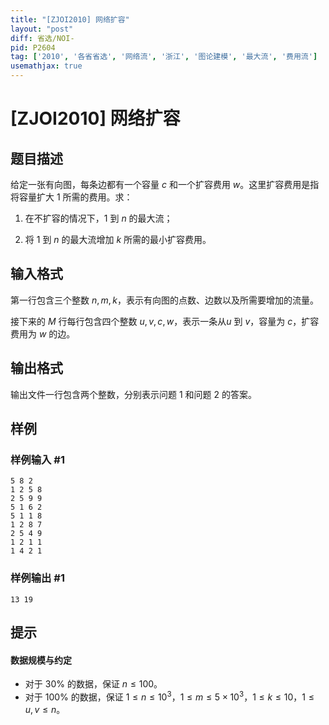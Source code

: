 ```yaml
---
title: "[ZJOI2010] 网络扩容"
layout: "post"
diff: 省选/NOI-
pid: P2604
tag: ['2010', '各省省选', '网络流', '浙江', '图论建模', '最大流', '费用流']
usemathjax: true
---
```


# [ZJOI2010] 网络扩容
## 题目描述

给定一张有向图，每条边都有一个容量 $c$ 和一个扩容费用 $w$。这里扩容费用是指将容量扩大 $1$ 所需的费用。求： 

1. 在不扩容的情况下，$1$ 到 $n$ 的最大流；

2. 将 $1$ 到 $n$ 的最大流增加 $k$ 所需的最小扩容费用。
## 输入格式

第一行包含三个整数 $n,m,k$，表示有向图的点数、边数以及所需要增加的流量。

接下来的 $M$ 行每行包含四个整数 $u,v,c,w$，表示一条从$u$ 到 $v$，容量为 $c$，扩容费用为 $w$ 的边。
## 输出格式

输出文件一行包含两个整数，分别表示问题 $1$ 和问题 $2$ 的答案。
## 样例

### 样例输入 #1
```
5 8 2
1 2 5 8
2 5 9 9
5 1 6 2
5 1 1 8
1 2 8 7
2 5 4 9
1 2 1 1
1 4 2 1
```
### 样例输出 #1
```
13 19

```
## 提示

#### 数据规模与约定

- 对于 $30\%$ 的数据，保证 $n\le 100$。
- 对于 $100\%$ 的数据，保证 $1\le n\le 10^3$，$1\le m\le 5\times 10^3$，$1\le k\le 10$，$1 \leq u, v \leq n$。
